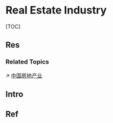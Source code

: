 # Real Estate Industry

[TOC]



## Res
### Related Topics
↗ [中国房地产业](../../../../🌏%20Politics%20&%20Demography/Countries%20Overview/Asia/China%20🇨🇳/中国当今发展概况/中国经济发展/📌%20第三产业/中国房地产业/中国房地产业.md)



## Intro



## Ref
